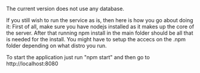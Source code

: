 The current version does not use any database.

If you still wish to run the service as is, then here is how you go about doing it:
First of all, make sure you have nodejs installed as it makes up the core of the server. After that
running npm install in the main folder should be all that is needed for the install.
You might have to setup the accecs on the .npm folder depending on what distro you run.

To start the application just run "npm start" and then go to http://localhost:8080
